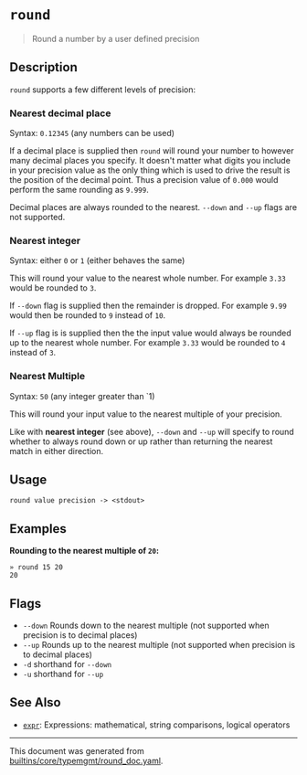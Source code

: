 # `round`

> Round a number by a user defined precision

## Description

`round` supports a few different levels of precision:

### Nearest decimal place

Syntax: `0.12345` (any numbers can be used)

If a decimal place is supplied then `round` will round your number to however
many decimal places you specify. It doesn't matter what digits you include in
your precision value as the only thing which is used to drive the result is the
position of the decimal point. Thus a precision value of `0.000` would perform
the same rounding as `9.999`.

Decimal places are always rounded to the nearest. `--down` and `--up` flags are
not supported.

### Nearest integer

Syntax: either `0` or `1` (either behaves the same)

This will round your value to the nearest whole number. For example `3.33`
would be rounded to `3`.

If `--down` flag is supplied then the remainder is dropped. For example `9.99`
would then be rounded to `9` instead of `10`.

If `--up` flag is is supplied then the the input value would always be rounded
up to the nearest whole number. For example `3.33` would be rounded to `4`
instead of `3`.

### Nearest Multiple

Syntax: `50` (any integer greater than `1)

This will round your input value to the nearest multiple of your precision.

Like with **nearest integer** (see above), `--down` and `--up` will specify to
round whether to always round down or up rather than returning the nearest
match in either direction.

## Usage

```
round value precision -> <stdout>
```

## Examples

**Rounding to the nearest multiple of `20`:**

```
» round 15 20
20
```

## Flags

* `--down`
    Rounds down to the nearest multiple (not supported when precision is to decimal places)
* `--up`
    Rounds up to the nearest multiple (not supported when precision is to decimal places)
* `-d`
    shorthand for `--down`
* `-u`
    shorthand for `--up`

## See Also

* [`expr`](../commands/expr.md):
  Expressions: mathematical, string comparisons, logical operators

<hr/>

This document was generated from [builtins/core/typemgmt/round_doc.yaml](https://github.com/lmorg/murex/blob/master/builtins/core/typemgmt/round_doc.yaml).